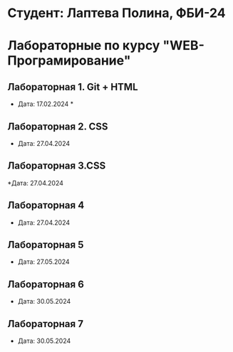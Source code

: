 # Cтудент: Лаптева Полина, ФБИ-24

# Лабораторные по курсу "WEB-Програмирование"

## Лабораторная 1. Git + HTML

* Дата: 17.02.2024 *
## Лабораторная 2.  CSS
* Дата: 27.04.2024
## Лабораторная 3.СSS
*Дата: 27.04.2024
## Лабораторная 4
* Дата: 27.04.2024
## Лабораторная 5
* Дата: 27.05.2024
## Лабораторная 6
* Дата: 30.05.2024

## Лабораторная 7
* Дата: 30.05.2024
  
